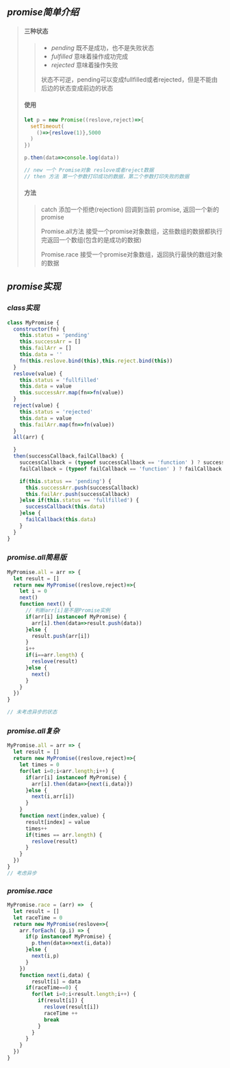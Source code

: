 ## *promise简单介绍*

> ####  三种状态
>
> > + *pending* 既不是成功，也不是失败状态
> > + *fulfilled*  意味着操作成功完成
> > + *rejected* 意味着操作失败
> >
> > 状态不可逆，pending可以变成fullfilled或者rejected，但是不能由后边的状态变成前边的状态 
>
> #### 使用
>
> ```js
> let p = new Promise((reslove,reject)=>{
>   setTimeout(
>     ()=>{reslove(1)},5000
>   )
> })
> 
> p.then(data=>console.log(data))
> 
> // new 一个 Promise对象 reslove或者reject数据
> // then 方法 第一个参数打印成功的数据，第二个参数打印失败的数据
> ```
>
> #### 方法
>
> > catch 添加一个拒绝(rejection) 回调到当前 promise, 返回一个新的promise
> >
> > Promise.all方法  接受一个promise对象数组，这些数组的数据都执行完返回一个数组(包含的是成功的数据)
> >
> > Promise.race 接受一个promise对象数组，返回执行最快的数组对象的数据 

## *promise实现*

### *class实现*

```js
class MyPromise {
  constructor(fn) {
    this.status = 'pending'
    this.successArr = []
    this.failArr = []
    this.data = ''
    fn(this.reslove.bind(this),this.reject.bind(this))
  }
  reslove(value) {
    this.status = 'fullfilled'
    this.data = value
    this.successArr.map(fn=>fn(value))
  }
  reject(value) {
    this.status = 'rejected'
    this.data = value
    this.failArr.map(fn=>fn(value))
  }
  all(arr) {

  }
  then(successCallback,failCallback) {
    successCallback = (typeof successCallback == 'function' ) ? successCallback : v => v
    failCallback = (typeof failCallback == 'function' ) ? failCallback : v => v

    if(this.status == 'pending') {
      this.successArr.push(successCallback)
      this.failArr.push(successCallback)
    }else if(this.status == 'fullfilled') {
      successCallback(this.data)
    }else {
      failCallback(this.data)
    }
  }
}
```

### *promise.all简易版*

```js
MyPromise.all = arr => {
  let result = []
  return new MyPromise((reslove,reject)=>{
    let i = 0
    next()
    function next() {
      // 判断arr[i]是不是Promise实例
      if(arr[i] instanceof MyPromise) {
        arr[i].then(data=>result.push(data))
      }else {
        result.push(arr[i])
      }
      i++
      if(i==arr.length) {
        reslove(result)
      }else {
        next()
      }
    }
  })
}

// 未考虑异步的状态
```

### *promise.all复杂*

```js
MyPromise.all = arr => {
  let result = []
  return new MyPromise((reslove,reject)=>{
    let times = 0
    for(let i=0;i<arr.length;i++) {
      if(arr[i] instanceof MyPromise) {
        arr[i].then(data=>{next(i,data)})
      }else {
        next(i,arr[i])
      }
    }
    function next(index,value) {
      result[index] = value
      times++
      if(times == arr.length) {
        reslove(result)
      }
    }
  })
}
// 考虑异步
```

### *promise.race* 

```js
MyPromise.race = (arr) =>  {
  let result = []
  let raceTime = 0
  return new MyPromise(reslove=>{
    arr.forEach( (p,i) => {
      if(p instanceof MyPromise) {
        p.then(data=>next(i,data))
      }else {
        next(i,p)
      }
    })
    function next(i,data) {
    	result[i] = data
      if(raceTime==0) {
        for(let i=0;i<result.length;i++) {
          if(result[i]) {
            reslove(result[i])
            raceTime ++
            break
          }
        }
      } 
  	}
  })
}
```



